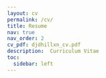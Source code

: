 ```yaml
---
layout: cv
permalink: /cv/
title: Resume
nav: true
nav_order: 2
cv_pdf: djdhillxn_cv.pdf
description:  Curriculum Vitae
toc:
  sidebar: left
---
```

